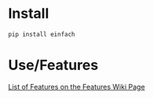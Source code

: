 # Install
```shell
pip install einfach
```

# Use/Features
[List of Features on the Features Wiki Page](https://rotgruengelb.github.io/einfach)

